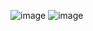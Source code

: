 ![image](https://github.com/heesoo-park/ForCodeKata/assets/80674868/848224fc-48c5-4b92-a51e-307607b71853)
![image](https://github.com/heesoo-park/ForCodeKata/assets/80674868/9fd62ad7-2431-4351-b823-5cfd1223a05d)

